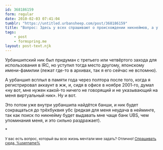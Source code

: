 ```yaml
---
id: 368186159
form: regular
date: 2010-02-03 07:41:04
tumblr: "https://untitled.urbansheep.com/post/368186159"
title: "Вопрос: Здесь у всех спрашивают о происхождении никнеймов, а у тебя пока еще никто не спросил. За словом urbansheep есть история?"
tags:
    - post
    - formspring.me
layout: post-text.njk
---
```


<p>Урбаншипский ник был придуман с третьего или четвёртого захода для использования в IRC, но уступил тогда место другому, японскому имени-фамилии (лежат где-то в архивах, так я его сейчас не вспомню).</p>

<p>А урбаншип всплыл в памяти года через полтора после того, когда я регистрировал аккаунт в жж, и, сидя в офисе в ноябре 2001-го, думал «ну вот, мне нужен какой-то ничего не говорящий и не указывающий на меня виртуальный ник». Ну и вот.</p>

<p>Это потом уже внутри урбаншипа найдётся банши, и ник будет сокращаться до трёхбуквия убс (редкая для меня неудача в нейминге, так как поиск по никнейму будет выдавать мне чаще банк UBS, чем упоминания меня, и это сильно раздражает).</p>

<p>*</p>

<p><small>У вас есть вопрос, который вы всю жизнь мечтали мне задать? Отлично! <a href="http://formspring.me/urbansheep">Спрашивать сюда, %username%</a></small></p>

